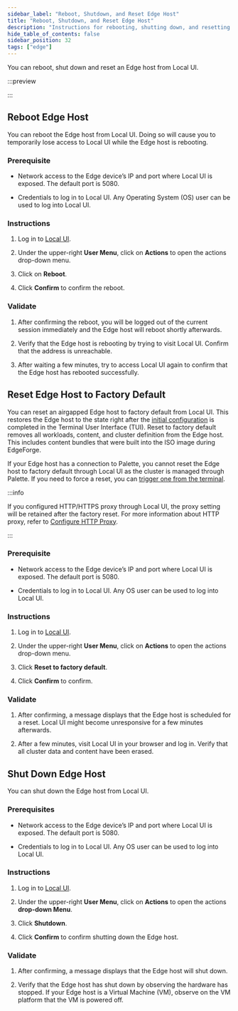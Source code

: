 ```yaml
---
sidebar_label: "Reboot, Shutdown, and Reset Edge Host"
title: "Reboot, Shutdown, and Reset Edge Host"
description: "Instructions for rebooting, shutting down, and resetting Edge Host to factory default."
hide_table_of_contents: false
sidebar_position: 32
tags: ["edge"]
---
```


You can reboot, shut down and reset an Edge host from Local UI.

:::preview

:::

## Reboot Edge Host

You can reboot the Edge host from Local UI. Doing so will cause you to temporarily lose access to Local UI while the
Edge host is rebooting.

### Prerequisite

- Network access to the Edge device’s IP and port where Local UI is exposed. The default port is 5080.

- Credentials to log in to Local UI. Any Operating System (OS) user can be used to log into Local UI.

### Instructions

1. Log in to [Local UI](./access-console.md#log-in-to-local-ui).

2. Under the upper-right **User Menu**, click on **Actions** to open the actions drop-down menu.

3. Click on **Reboot**.

4. Click **Confirm** to confirm the reboot.

### Validate

1. After confirming the reboot, you will be logged out of the current session immediately and the Edge host will reboot
   shortly afterwards.

2. Verify that the Edge host is rebooting by trying to visit Local UI. Confirm that the address is unreachable.

3. After waiting a few minutes, try to access Local UI again to confirm that the Edge host has rebooted successfully.

## Reset Edge Host to Factory Default

You can reset an airgapped Edge host to factory default from Local UI. This restores the Edge host to the state right
after the [initial configuration](../../site-deployment/site-installation/initial-setup.md) is completed in the Terminal
User Interface (TUI). Reset to factory default removes all workloads, content, and cluster definition from the Edge
host. This includes content bundles that were built into the ISO image during EdgeForge.

If your Edge host has a connection to Palette, you cannot reset the Edge host to factory default through Local UI as the
cluster is managed through Palette. If you need to force a reset, you can
[trigger one from the terminal](../../cluster-management/reset-host.md).

:::info

If you configured HTTP/HTTPS proxy through Local UI, the proxy setting will be retained after the factory reset. For
more information about HTTP proxy, refer to [Configure HTTP Proxy](configure-proxy.md).

:::

### Prerequisite

- Network access to the Edge device’s IP and port where Local UI is exposed. The default port is 5080.

- Credentials to log in to Local UI. Any OS user can be used to log into Local UI.

### Instructions

1. Log in to [Local UI](./access-console.md#log-in-to-local-ui).

2. Under the upper-right **User Menu**, click on **Actions** to open the actions drop-down menu.

3. Click **Reset to factory default**.

4. Click **Confirm** to confirm.

### Validate

1. After confirming, a message displays that the Edge host is scheduled for a reset. Local UI might become unresponsive
   for a few minutes afterwards.

2. After a few minutes, visit Local UI in your browser and log in. Verify that all cluster data and content have been
   erased.

## Shut Down Edge Host

You can shut down the Edge host from Local UI.

### Prerequisites

- Network access to the Edge device’s IP and port where Local UI is exposed. The default port is 5080.

- Credentials to log in to Local UI. Any OS user can be used to log into Local UI.

### Instructions

1. Log in to [Local UI](./access-console.md#log-in-to-local-ui).

2. Under the upper-right **User Menu**, click on **Actions** to open the actions **drop-down Menu**.

3. Click **Shutdown**.

4. Click **Confirm** to confirm shutting down the Edge host.

### Validate

1. After confirming, a message displays that the Edge host will shut down.

2. Verify that the Edge host has shut down by observing the hardware has stopped. If your Edge host is a Virtual Machine
   (VM), observe on the VM platform that the VM is powered off.
